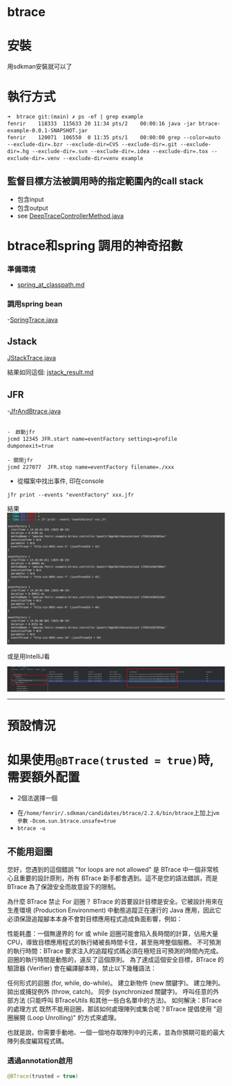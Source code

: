# btrace

# 安裝

用sdkman安裝就可以了

# 執行方式

```shell
➜  btrace git:(main) ✗ ps -ef | grep example
fenrir    118333  115633 20 11:34 pts/2    00:00:16 java -jar btrace-example-0.0.1-SNAPSHOT.jar
fenrir    120071  106550  0 11:35 pts/1    00:00:00 grep --color=auto --exclude-dir=.bzr --exclude-dir=CVS --exclude-dir=.git --exclude-dir=.hg --exclude-dir=.svn --exclude-dir=.idea --exclude-dir=.tox --exclude-dir=.venv --exclude-dir=venv example
```

## 監督目標方法被調用時的指定範圍內的call stack

- 包含input
- 包含output
- see [DeepTraceControllerMethod.java](src/test/java/com/fenrir/example/btrace/DeepTraceControllerMethod.java)

# btrace和spring 調用的神奇招數

### 準備環境

* [spring_at_classpath.md](doc/spring_at_classpath.md)

### 調用spring bean

-[SpringTrace.java](src/test/java/com/fenrir/example/btrace/SpringTrace.java)

## Jstack

[JStackTrace.java](src/test/java/com/fenrir/example/btrace/JStackTrace.java)

結果如同這個: [jstack_result.md](doc/jstack_result.md)

## JFR

-[JfrAndBtrace.java](src/test/java/com/fenrir/example/btrace/JfrAndBtrace.java)

```shell

-　啟動jfr
jcmd 12345 JFR.start name=eventFactory settings=profile dumponexit=true

- 關閉jfr
jcmd 227077  JFR.stop name=eventFactory filename=./xxx 
```

- 從檔案中找出事件, 印在console

```shell
jfr print --events "eventFactory" xxx.jfr
```

結果
![img_1.png](imgs/img_1.png)

或是用IntelliJ看

![img.png](imgs/img.png)

---

# 預設情況

# 如果使用`@BTrace(trusted = true)`時, 需要額外配置

- 2個法選擇一個
* 在`/home/fenrir/.sdkman/candidates/btrace/2.2.6/bin/btrace`上加上j`vm 參數` `-Dcom.sun.btrace.unsafe=true`
* `btrace -u`

## 不能用迴圈

您好，您遇到的這個錯誤 "for loops are not allowed" 是 BTrace 中一個非常核心且重要的設計原則，所有 BTrace
新手都會遇到。這不是您的語法錯誤，而是 BTrace 為了保證安全而故意設下的限制。

為什麼 BTrace 禁止 For 迴圈？
BTrace 的首要設計目標是安全。它被設計用來在生產環境 (Production Environment) 中動態追蹤正在運行的 Java
應用，因此它必須保證追蹤腳本本身不會對目標應用程式造成負面影響，例如：

性能耗盡：一個無邊界的 for 或 while 迴圈可能會陷入長時間的計算，佔用大量 CPU，導致目標應用程式的執行緒被長時間卡住，甚至拖垮整個服務。
不可預測的執行時間：BTrace 要求注入的追蹤程式碼必須在極短且可預測的時間內完成。迴圈的執行時間是動態的，違反了這個原則。
為了達成這個安全目標，BTrace 的驗證器 (Verifier) 會在編譯腳本時，禁止以下幾種語法：

任何形式的迴圈 (for, while, do-while)。
建立新物件 (new 關鍵字)。
建立陣列。
拋出或捕捉例外 (throw, catch)。
同步 (synchronized 關鍵字)。
呼叫任意的外部方法 (只能呼叫 BTraceUtils 和其他一些白名單中的方法)。
如何解決：BTrace 的處理方式
既然不能用迴圈，那該如何處理陣列或集合呢？BTrace 提倡使用 "迴圈展開 (Loop Unrolling)" 的方式來處理。

也就是說，你需要手動地、一個一個地存取陣列中的元素，並為你預期可能的最大陣列長度編寫程式碼。

### 透過annotation啟用

```java
@BTrace(trusted = true)
```